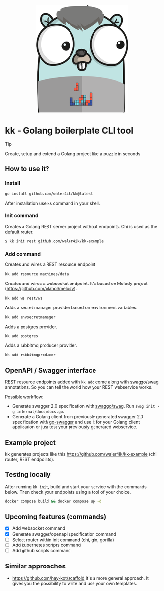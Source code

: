 <p align="center">
    <img src="logo.png" width="300" height="350">
</p>

# kk - Golang boilerplate CLI tool
> [!TIP]
> Create, setup and extend a Golang project like a puzzle in seconds

## How to use it?
### Install

```zsh
go install github.com/waler4ik/kk@latest
```
After installation use `kk` command in your shell.

### Init command
Creates a Golang REST server project without endpoints. Chi is used as the default router.

```zsh
$ kk init rest github.com/waler4ik/kk-example
```

### Add command
Creates and wires a REST resource endpoint
```zsh
kk add resource machines/data
```

Creates and wires a websocket endpoint. It's based on Melody project (https://github.com/olahol/melody).
```zsh
kk add ws rest/ws
```

Adds a secret manager provider based on environment variables.
```zsh
kk add envsecretmanager
```

Adds a postgres provider.
```zsh
kk add postgres
```

Adds a rabbitmq producer provider.
```zsh
kk add rabbitmqproducer
```

## OpenAPI / Swagger interface
REST resource endpoints added with `kk add` come along with [swaggo/swag](https://github.com/swaggo/swag) annotations. So you can tell the world how your REST webservice works.

Possible workflow:
- Generate swagger 2.0 specification with [swaggo/swag](https://github.com/swaggo/swag). Run `swag init -g internal/docs/docs.go`.
- Generate a Golang client from previously generated swagger 2.0 specification with [go-swagger](https://github.com/go-swagger/go-swagger) and use it for your Golang client application or just test your previously generated webservice.

## Example project
kk generates projects like this https://github.com/waler4ik/kk-example (chi router, REST endpoints).

## Testing locally
After running `kk init`, build and start your service with the commands below. Then check your endpoints using a tool of your choice.
```zsh
docker compose build && docker compose up -d
```
## Upcoming features (commands)
- [x] Add websocket command
- [x] Generate swagger/openapi specification command
- [ ] Select router within init command (chi, gin, gorilla)
- [ ] Add kubernetes scripts command
- [ ] Add github scripts command

## Similar approaches 
- https://github.com/hay-kot/scaffold It's a more general approach. It gives you the possibility to write and use your own templates.
